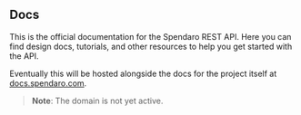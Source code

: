 ## Docs

This is the official documentation for the Spendaro REST API. Here you can find design docs, tutorials, and other resources to help you get started with the API.

Eventually this will be hosted alongside the docs for the project itself at [docs.spendaro.com](https://docs.spendaro.com).

> **Note**: The domain is not yet active.
